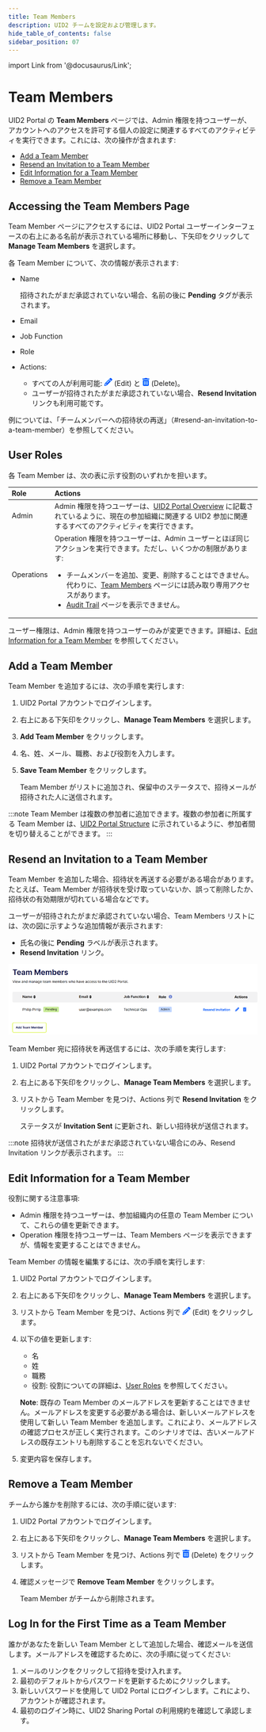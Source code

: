 ```yaml
---
title: Team Members
description: UID2 チームを設定および管理します。
hide_table_of_contents: false
sidebar_position: 07
---
```


import Link from '@docusaurus/Link';

# Team Members

UID2 Portal の **Team Members** ページでは、Admin 権限を持つユーザーが、アカウントへのアクセスを許可する個人の設定に関連するすべてのアクティビティを実行できます。これには、次の操作が含まれます:

- [Add a Team Member](#add-a-team-member)
- [Resend an Invitation to a Team Member](#resend-an-invitation-to-a-team-member) 
- [Edit Information for a Team Member](#edit-information-for-a-team-member) 
- [Remove a Team Member](#remove-a-team-member)

## Accessing the Team Members Page

Team Member ページにアクセスするには、UID2 Portal ユーザーインターフェースの右上にある名前が表示されている場所に移動し、下矢印をクリックして **Manage Team Members** を選択します。

各 Team Member について、次の情報が表示されます:
- Name

  招待されたがまだ承認されていない場合、名前の後に **Pending** タグが表示されます。
- Email
- Job Function
- Role
- Actions: 
  - すべての人が利用可能: ![the Edit icon](images/icon-pencil-solid.png) (Edit) と ![the Delete icon](images/icon-trash-can-solid.png) (Delete)。
  - ユーザーが招待されたがまだ承認されていない場合、**Resend Invitation** リンクも利用可能です。

例については、「チームメンバーへの招待状の再送」（#resend-an-invitation-to-a-team-member）を参照してください。

## User Roles

各 Team Member は、次の表に示す役割のいずれかを担います。

| Role | Actions |
| :--- | :--- |
| Admin | Admin 権限を持つユーザーは、[UID2 Portal Overview](portal-overview.md) に記載されているように、現在の参加組織に関連する UID2 参加に関連するすべてのアクティビティを実行できます。 |
| Operations | Operation 権限を持つユーザーは、Admin ユーザーとほぼ同じアクションを実行できます。ただし、いくつかの制限があります:<ul><li>チームメンバーを追加、変更、削除することはできません。代わりに、[Team Members](team-members.md) ページには読み取り専用アクセスがあります。</li><li>[Audit Trail](audit-trail.md) ページを表示できません。</li></ul> |

ユーザー権限は、Admin 権限を持つユーザーのみが変更できます。詳細は、[Edit Information for a Team Member](#edit-information-for-a-team-member) を参照してください。

## Add a Team Member

Team Member を追加するには、次の手順を実行します:

1. UID2 Portal アカウントでログインします。
1. 右上にある下矢印をクリックし、**Manage Team Members** を選択します。
1. **Add Team Member** をクリックします。
1. 名、姓、メール、職務、および役割を入力します。
1. **Save Team Member** をクリックします。

   Team Member がリストに追加され、保留中のステータスで、招待メールが招待された人に送信されます。

:::note
Team Member は複数の参加者に追加できます。複数の参加者に所属する Team Member は、[UID2 Portal Structure](portal-overview.md#uid2-portal-structure) に示されているように、参加者間を切り替えることができます。
:::

## Resend an Invitation to a Team Member

Team Member を追加した場合、招待状を再送する必要がある場合があります。たとえば、Team Member が招待状を受け取っていないか、誤って削除したか、招待状の有効期限が切れている場合などです。

ユーザーが招待されたがまだ承認されていない場合、Team Members リストには、次の図に示すような追加情報が表示されます:

- 氏名の後に **Pending** ラベルが表示されます。
- **Resend Invitation** リンク。

![UID2 Portal, Team Members page, pending user](images/portal-team-members-resend-invitation.png)

Team Member 宛に招待状を再送信するには、次の手順を実行します:

1. UID2 Portal アカウントでログインします。
1. 右上にある下矢印をクリックし、**Manage Team Members** を選択します。
1. リストから Team Member を見つけ、Actions 列で **Resend Invitation** をクリックします。

   ステータスが **Invitation Sent** に更新され、新しい招待状が送信されます。

:::note
招待状が送信されたがまだ承認されていない場合にのみ、Resend Invitation リンクが表示されます。
:::

## Edit Information for a Team Member

役割に関する注意事項:
- Admin 権限を持つユーザーは、参加組織内の任意の Team Member について、これらの値を更新できます。
- Operation 権限を持つユーザーは、Team Members ページを表示できますが、情報を変更することはできません。

Team Member の情報を編集するには、次の手順を実行します:

1. UID2 Portal アカウントでログインします。
1. 右上にある下矢印をクリックし、**Manage Team Members** を選択します。
1. リストから Team Member を見つけ、Actions 列で ![the Edit icon](images/icon-pencil-solid.png) (Edit) をクリックします。
1. 以下の値を更新します:
   - 名
   - 姓
   - 職務
   - 役割: 役割についての詳細は、[User Roles](#user-roles) を参照してください。
   
   **Note**: 既存の Team Member のメールアドレスを更新することはできません。メールアドレスを変更する必要がある場合は、新しいメールアドレスを使用して新しい Team Member を追加します。これにより、メールアドレスの確認プロセスが正しく実行されます。このシナリオでは、古いメールアドレスの既存エントリも削除することを忘れないでください。
1. 変更内容を保存します。

## Remove a Team Member

チームから誰かを削除するには、次の手順に従います:

1. UID2 Portal アカウントでログインします。
1. 右上にある下矢印をクリックし、**Manage Team Members** を選択します。
1. リストから Team Member を見つけ、Actions 列で ![the Delete icon](images/icon-trash-can-solid.png) (Delete) をクリックします。
1. 確認メッセージで **Remove Team Member** をクリックします。

   Team Member がチームから削除されます。

## Log In for the First Time as a Team Member

誰かがあなたを新しい Team Member として追加した場合、確認メールを送信します。メールアドレスを確認するために、次の手順に従ってください:

1. メールのリンクをクリックして招待を受け入れます。
1. 最初のデフォルトからパスワードを更新するためにクリックします。
1. 新しいパスワードを使用して UID2 Portal にログインします。これにより、アカウントが確認されます。
1. 最初のログイン時に、UID2 Sharing Portal の利用規約を確認して承認します。
